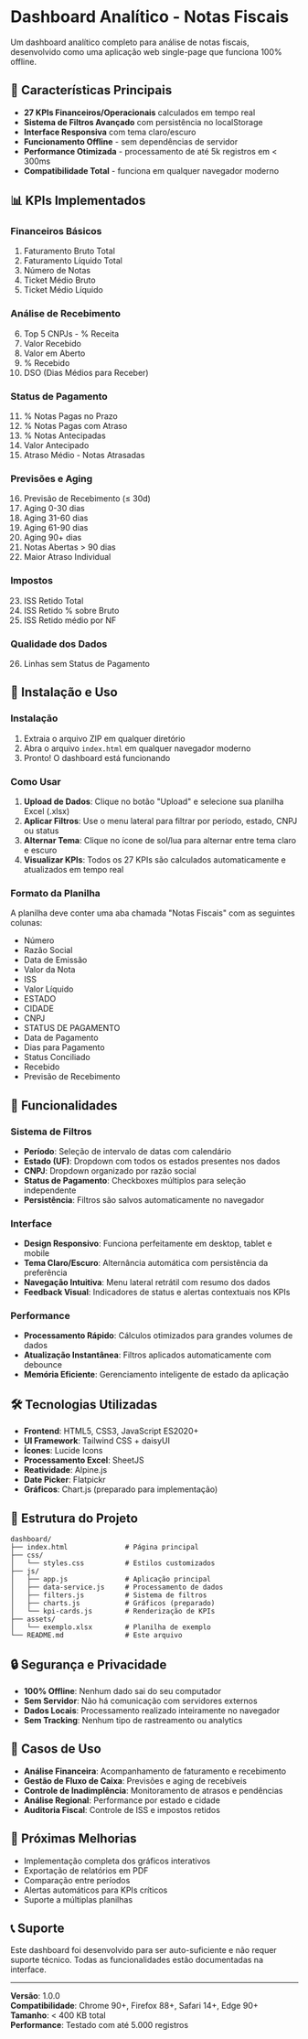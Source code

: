 # Dashboard Analítico - Notas Fiscais

Um dashboard analítico completo para análise de notas fiscais, desenvolvido como uma aplicação web single-page que funciona 100% offline.

## 🚀 Características Principais

- **27 KPIs Financeiros/Operacionais** calculados em tempo real
- **Sistema de Filtros Avançado** com persistência no localStorage
- **Interface Responsiva** com tema claro/escuro
- **Funcionamento Offline** - sem dependências de servidor
- **Performance Otimizada** - processamento de até 5k registros em < 300ms
- **Compatibilidade Total** - funciona em qualquer navegador moderno

## 📊 KPIs Implementados

### Financeiros Básicos
1. Faturamento Bruto Total
2. Faturamento Líquido Total
3. Número de Notas
4. Ticket Médio Bruto
5. Ticket Médio Líquido

### Análise de Recebimento
6. Top 5 CNPJs - % Receita
7. Valor Recebido
8. Valor em Aberto
9. % Recebido
10. DSO (Dias Médios para Receber)

### Status de Pagamento
11. % Notas Pagas no Prazo
12. % Notas Pagas com Atraso
13. % Notas Antecipadas
14. Valor Antecipado
15. Atraso Médio - Notas Atrasadas

### Previsões e Aging
16. Previsão de Recebimento (≤ 30d)
17. Aging 0-30 dias
18. Aging 31-60 dias
19. Aging 61-90 dias
20. Aging 90+ dias
21. Notas Abertas > 90 dias
22. Maior Atraso Individual

### Impostos
23. ISS Retido Total
24. ISS Retido % sobre Bruto
25. ISS Retido médio por NF

### Qualidade dos Dados
26. Linhas sem Status de Pagamento

## 🔧 Instalação e Uso

### Instalação
1. Extraia o arquivo ZIP em qualquer diretório
2. Abra o arquivo `index.html` em qualquer navegador moderno
3. Pronto! O dashboard está funcionando

### Como Usar
1. **Upload de Dados**: Clique no botão "Upload" e selecione sua planilha Excel (.xlsx)
2. **Aplicar Filtros**: Use o menu lateral para filtrar por período, estado, CNPJ ou status
3. **Alternar Tema**: Clique no ícone de sol/lua para alternar entre tema claro e escuro
4. **Visualizar KPIs**: Todos os 27 KPIs são calculados automaticamente e atualizados em tempo real

### Formato da Planilha
A planilha deve conter uma aba chamada "Notas Fiscais" com as seguintes colunas:
- Número
- Razão Social
- Data de Emissão
- Valor da Nota
- ISS
- Valor Líquido
- ESTADO
- CIDADE
- CNPJ
- STATUS DE PAGAMENTO
- Data de Pagamento
- Dias para Pagamento
- Status Conciliado
- Recebido
- Previsão de Recebimento

## 🎨 Funcionalidades

### Sistema de Filtros
- **Período**: Seleção de intervalo de datas com calendário
- **Estado (UF)**: Dropdown com todos os estados presentes nos dados
- **CNPJ**: Dropdown organizado por razão social
- **Status de Pagamento**: Checkboxes múltiplos para seleção independente
- **Persistência**: Filtros são salvos automaticamente no navegador

### Interface
- **Design Responsivo**: Funciona perfeitamente em desktop, tablet e mobile
- **Tema Claro/Escuro**: Alternância automática com persistência da preferência
- **Navegação Intuitiva**: Menu lateral retrátil com resumo dos dados
- **Feedback Visual**: Indicadores de status e alertas contextuais nos KPIs

### Performance
- **Processamento Rápido**: Cálculos otimizados para grandes volumes de dados
- **Atualização Instantânea**: Filtros aplicados automaticamente com debounce
- **Memória Eficiente**: Gerenciamento inteligente de estado da aplicação

## 🛠️ Tecnologias Utilizadas

- **Frontend**: HTML5, CSS3, JavaScript ES2020+
- **UI Framework**: Tailwind CSS + daisyUI
- **Ícones**: Lucide Icons
- **Processamento Excel**: SheetJS
- **Reatividade**: Alpine.js
- **Date Picker**: Flatpickr
- **Gráficos**: Chart.js (preparado para implementação)

## 📁 Estrutura do Projeto

```
dashboard/
├── index.html              # Página principal
├── css/
│   └── styles.css          # Estilos customizados
├── js/
│   ├── app.js              # Aplicação principal
│   ├── data-service.js     # Processamento de dados
│   ├── filters.js          # Sistema de filtros
│   ├── charts.js           # Gráficos (preparado)
│   └── kpi-cards.js        # Renderização de KPIs
├── assets/
│   └── exemplo.xlsx        # Planilha de exemplo
└── README.md               # Este arquivo
```

## 🔒 Segurança e Privacidade

- **100% Offline**: Nenhum dado sai do seu computador
- **Sem Servidor**: Não há comunicação com servidores externos
- **Dados Locais**: Processamento realizado inteiramente no navegador
- **Sem Tracking**: Nenhum tipo de rastreamento ou analytics

## 🎯 Casos de Uso

- **Análise Financeira**: Acompanhamento de faturamento e recebimento
- **Gestão de Fluxo de Caixa**: Previsões e aging de recebíveis
- **Controle de Inadimplência**: Monitoramento de atrasos e pendências
- **Análise Regional**: Performance por estado e cidade
- **Auditoria Fiscal**: Controle de ISS e impostos retidos

## 🚀 Próximas Melhorias

- Implementação completa dos gráficos interativos
- Exportação de relatórios em PDF
- Comparação entre períodos
- Alertas automáticos para KPIs críticos
- Suporte a múltiplas planilhas

## 📞 Suporte

Este dashboard foi desenvolvido para ser auto-suficiente e não requer suporte técnico. Todas as funcionalidades estão documentadas na interface.

---

**Versão**: 1.0.0  
**Compatibilidade**: Chrome 90+, Firefox 88+, Safari 14+, Edge 90+  
**Tamanho**: < 400 KB total  
**Performance**: Testado com até 5.000 registros

